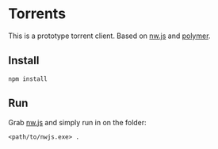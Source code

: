 # Torrents

This is a prototype torrent client. Based on [nw.js](http://nwjs.io) and [polymer](https://www.polymer-project.org).

## Install

```
npm install
```

## Run

Grab [nw.js](http://nwjs.io) and simply run in on the folder:

```
<path/to/nwjs.exe> .
```